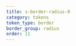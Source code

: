 ```yaml
---
title: s-border-radius-0
category: tokens
token_type: border
border_group: radius
order: 11
---
```

<span class="s-border-radius-0"></span>